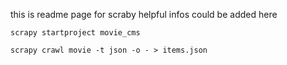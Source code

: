 this is readme page for scraby 
helpful infos could be added here

```
scrapy startproject movie_cms
```


```
scrapy crawl movie -t json -o - > items.json
```
